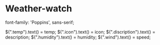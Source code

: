 # Weather-watch

font-family: 'Poppins', sans-serif;


$(".temp").text() = temp;
    $(".icon").text() = icon;
    $(".discription").text() = description;
    $(".humidity").text() = humidity;
    $(".wind").text() = speed;